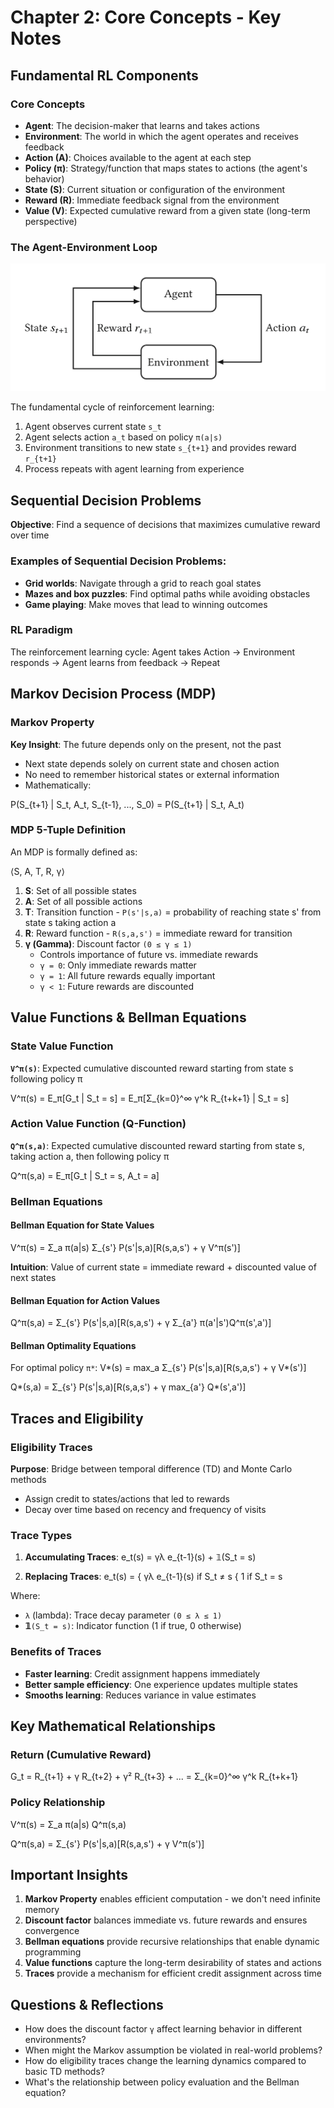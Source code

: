 # Chapter 2: Core Concepts - Key Notes

## Fundamental RL Components

### Core Concepts
- **Agent**: The decision-maker that learns and takes actions
- **Environment**: The world in which the agent operates and receives feedback
- **Action (A)**: Choices available to the agent at each step
- **Policy (π)**: Strategy/function that maps states to actions (the agent's behavior)
- **State (S)**: Current situation or configuration of the environment
- **Reward (R)**: Immediate feedback signal from the environment
- **Value (V)**: Expected cumulative reward from a given state (long-term perspective)

### The Agent-Environment Loop

![The Agent-Environment Loop](rl-diagram.png)

The fundamental cycle of reinforcement learning:
1. Agent observes current state `s_t`
2. Agent selects action `a_t` based on policy `π(a|s)`
3. Environment transitions to new state `s_{t+1}` and provides reward `r_{t+1}`
4. Process repeats with agent learning from experience

## Sequential Decision Problems

**Objective**: Find a sequence of decisions that maximizes cumulative reward over time

### Examples of Sequential Decision Problems:
- **Grid worlds**: Navigate through a grid to reach goal states
- **Mazes and box puzzles**: Find optimal paths while avoiding obstacles
- **Game playing**: Make moves that lead to winning outcomes

### RL Paradigm
The reinforcement learning cycle: Agent takes Action → Environment responds → Agent learns from feedback → Repeat

## Markov Decision Process (MDP)

### Markov Property
**Key Insight**: The future depends only on the present, not the past
- Next state depends solely on current state and chosen action
- No need to remember historical states or external information
- Mathematically: 

P(S_{t+1} | S_t, A_t, S_{t-1}, ..., S_0) = P(S_{t+1} | S_t, A_t)

### MDP 5-Tuple Definition
An MDP is formally defined as: 

⟨S, A, T, R, γ⟩

1. **S**: Set of all possible states
2. **A**: Set of all possible actions  
3. **T**: Transition function - `P(s'|s,a)` = probability of reaching state s' from state s taking action a
4. **R**: Reward function - `R(s,a,s')` = immediate reward for transition
5. **γ (Gamma)**: Discount factor `(0 ≤ γ ≤ 1)`
   - Controls importance of future vs. immediate rewards
   - `γ = 0`: Only immediate rewards matter
   - `γ = 1`: All future rewards equally important
   - `γ < 1`: Future rewards are discounted

## Value Functions & Bellman Equations

### State Value Function
**`V^π(s)`**: Expected cumulative discounted reward starting from state s following policy π

V^π(s) = E_π[G_t | S_t = s] = E_π[Σ_{k=0}^∞ γ^k R_{t+k+1} | S_t = s]

### Action Value Function (Q-Function)
**`Q^π(s,a)`**: Expected cumulative discounted reward starting from state s, taking action a, then following policy π

Q^π(s,a) = E_π[G_t | S_t = s, A_t = a]

### Bellman Equations

#### Bellman Equation for State Values
V^π(s) = Σ_a π(a|s) Σ_{s'} P(s'|s,a)[R(s,a,s') + γ V^π(s')]

**Intuition**: Value of current state = immediate reward + discounted value of next states

#### Bellman Equation for Action Values  
Q^π(s,a) = Σ_{s'} P(s'|s,a)[R(s,a,s') + γ Σ_{a'} π(a'|s')Q^π(s',a')]

#### Bellman Optimality Equations
For optimal policy `π*`:
V*(s) = max_a Σ_{s'} P(s'|s,a)[R(s,a,s') + γ V*(s')]

Q*(s,a) = Σ_{s'} P(s'|s,a)[R(s,a,s') + γ max_{a'} Q*(s',a')]

## Traces and Eligibility

### Eligibility Traces
**Purpose**: Bridge between temporal difference (TD) and Monte Carlo methods
- Assign credit to states/actions that led to rewards
- Decay over time based on recency and frequency of visits

### Trace Types
1. **Accumulating Traces**: 
e_t(s) = γλ e_{t-1}(s) + 𝟙(S_t = s)

2. **Replacing Traces**: 
e_t(s) = { γλ e_{t-1}(s)  if S_t ≠ s
         { 1             if S_t = s

Where:
- `λ` (lambda): Trace decay parameter `(0 ≤ λ ≤ 1)`
- **𝟙**`(S_t = s)`: Indicator function (1 if true, 0 otherwise)

### Benefits of Traces
- **Faster learning**: Credit assignment happens immediately
- **Better sample efficiency**: One experience updates multiple states
- **Smooths learning**: Reduces variance in value estimates

## Key Mathematical Relationships

### Return (Cumulative Reward)
G_t = R_{t+1} + γ R_{t+2} + γ² R_{t+3} + ... = Σ_{k=0}^∞ γ^k R_{t+k+1}

### Policy Relationship
V^π(s) = Σ_a π(a|s) Q^π(s,a)

Q^π(s,a) = Σ_{s'} P(s'|s,a)[R(s,a,s') + γ V^π(s')]

## Important Insights

1. **Markov Property** enables efficient computation - we don't need infinite memory
2. **Discount factor** balances immediate vs. future rewards and ensures convergence
3. **Bellman equations** provide recursive relationships that enable dynamic programming
4. **Value functions** capture the long-term desirability of states and actions
5. **Traces** provide a mechanism for efficient credit assignment across time

## Questions & Reflections

- How does the discount factor `γ` affect learning behavior in different environments?
- When might the Markov assumption be violated in real-world problems?
- How do eligibility traces change the learning dynamics compared to basic TD methods?
- What's the relationship between policy evaluation and the Bellman equation?